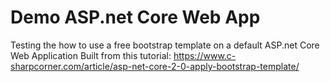 # Demo ASP.net Core Web App
Testing the how to use a free bootstrap template on a default ASP.net Core Web Application
Built from this tutorial: https://www.c-sharpcorner.com/article/asp-net-core-2-0-apply-bootstrap-template/
